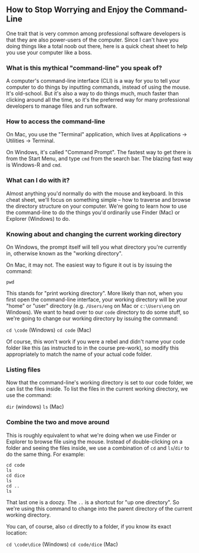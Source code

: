 ## How to Stop Worrying and Enjoy the Command-Line

One trait that is very common among professional software developers is that they are also power-users of the computer. Since I can't have you doing things like a total noob out there, here is a quick cheat sheet to help you use your computer like a boss.

### What is this mythical "command-line" you speak of?

A computer's command-line interface (CLI) is a way for you to tell your computer to do things by inputting commands, instead of using the mouse. It's old-school. But it's also a way to do things much, much faster than clicking around all the time, so it's the preferred way for many professional developers to manage files and run software.

### How to access the command-line

On Mac, you use the "Terminal" application, which lives at Applications -> Utilities -> Terminal.

On Windows, it's called "Command Prompt". The fastest way to get there is from the Start Menu, and type `cmd` from the search bar. The blazing fast way is Windows-R and `cmd`.

### What can I do with it?

Almost anything you'd normally do with the mouse and keyboard. In this cheat sheet, we'll focus on something simple – how to traverse and browse the directory structure on your computer. We're going to learn how to use the command-line to do the things you'd ordinarily use Finder (Mac) or Explorer (Windows) to do.

### Knowing about and changing the current working directory

On Windows, the prompt itself will tell you what directory you're currently in, otherwise known as the "working directory".

On Mac, it may not. The easiest way to figure it out is by issuing the command:

```
pwd
```

This stands for "print working directory". More likely than not, when you first open the command-line interface, your working directory will be your "home" or "user" directory (e.g. `/Users/eng` on Mac or `c:\Users\eng` on Windows). We want to head over to our `code` directory to do some stuff, so we're going to change our working directory by issuing the command:

`cd \code` (Windows)
`cd code` (Mac)

Of course, this won't work if you were a rebel and didn't name your code folder like this (as instructed to in the course pre-work), so modify this appropriately to match the name of your actual code folder.

### Listing files

Now that the command-line's working directory is set to our code folder, we can list the files inside. To list the files in the current working directory, we use the command:

`dir` (windows)
`ls` (Mac)

### Combine the two and move around

This is roughly equivalent to what we're doing when we use Finder or Explorer to browse file using the mouse. Instead of double-clicking on a folder and seeing the files inside, we use a combination of `cd` and `ls`/`dir` to do the same thing. For example:

```
cd code
ls
cd dice
ls
cd ..
ls
```

That last one is a doozy. The `..` is a shortcut for "up one directory". So we're using this command to change into the parent directory of the current working directory.

You can, of course, also `cd` directly to a folder, if you know its exact location:

`cd \code\dice` (Windows)
`cd code/dice` (Mac)

